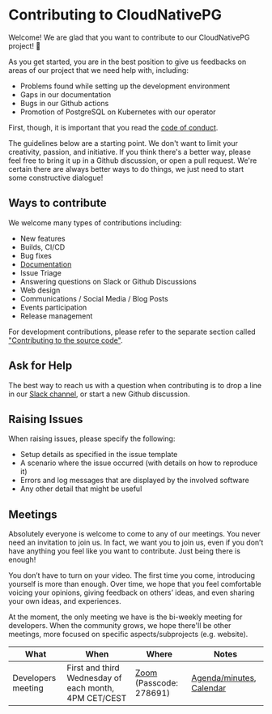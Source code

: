 # Contributing to CloudNativePG

Welcome! We are glad that you want to contribute to our CloudNativePG project! 💖

As you get started, you are in the best position to give us feedbacks on areas of
our project that we need help with, including:

* Problems found while setting up the development environment
* Gaps in our documentation
* Bugs in our Github actions
* Promotion of PostgreSQL on Kubernetes with our operator

First, though, it is important that you read the [code of
conduct](CODE_OF_CONDUCT.md).

The guidelines below are a starting point. We don't want to limit your
creativity, passion, and initiative. If you think there's a better way, please
feel free to bring it up in a Github discussion, or open a pull request. We're
certain there are always better ways to do things, we just need to start some
constructive dialogue!

## Ways to contribute

We welcome many types of contributions including:

* New features
* Builds, CI/CD
* Bug fixes
* [Documentation](docs/README.md)
* Issue Triage
* Answering questions on Slack or Github Discussions
* Web design
* Communications / Social Media / Blog Posts
* Events participation
* Release management

For development contributions, please refer to the separate section called
["Contributing to the source code"](contribute/README.md).

## Ask for Help

The best way to reach us with a question when contributing is to drop a line in
our [Slack channel](https://join.slack.com/t/cloudnativepg/shared_invite/zt-237bhehx3-htDW2kz2hKJxEhn1W4VTnw), or
start a new Github discussion.

## Raising Issues

When raising issues, please specify the following:

- Setup details as specified in the issue template
- A scenario where the issue occurred (with details on how to reproduce it)
- Errors and log messages that are displayed by the involved software
- Any other detail that might be useful

## Meetings

Absolutely everyone is welcome to come to any of our meetings. You never need an
invitation to join us. In fact, we want you to join us, even if you don’t have
anything you feel like you want to contribute. Just being there is enough!

You don’t have to turn on your video. The first time you come, introducing
yourself is more than enough. Over time, we hope that you feel comfortable
voicing your opinions, giving feedback on others’ ideas, and even sharing your
own ideas, and experiences.

At the moment, the only meeting we have is the bi-weekly meeting for developers.
When the community grows, we hope there'll be other meetings, more focused on
specific aspects/subprojects (e.g. website).

| What               | When                                                | Where                                                                                                      | Notes                                                                                                              |
| ------------------ | ----------------------------------------------------- | ---------------------------------------------------------------------------------------------------------- | ------------------------------------------------------------------------------------------------------------------ |
| Developers meeting | First and third Wednesday of each month, 4PM CET/CEST | [Zoom](https://enterprisedb.zoom.us/j/95167522706?pwd=WTJxZFRVUUFBNHVrL3hSVDhuMXdQUT09) (Passcode: 278691) | [Agenda/minutes](https://docs.google.com/document/d/1Bmf2AZG5WLKAyESJbYk7MbsfiuD3jgdIDQrDkNuKT9w/edit?usp=sharing), [Calendar](https://calendar.google.com/calendar?cid=NTRuNzMxMjY5aDNhcDN1cGs4MzdyYW9naThAZ3JvdXAuY2FsZW5kYXIuZ29vZ2xlLmNvbQ) |
